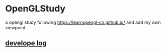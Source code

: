 # OpenGLStudy
a opengl study following https://learnopengl-cn.github.io/ and add my own viewpoint

## [develope log](./DevelopeLog.md)